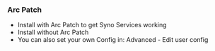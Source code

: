 ### Arc Patch

  - Install with Arc Patch to get Syno Services working
  - Install without Arc Patch
  - You can also set your own Config in: Advanced - Edit user config